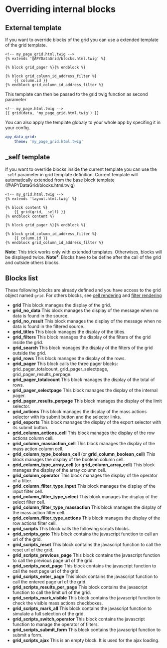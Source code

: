 Overriding internal blocks
==========================

## External template

If you want to override blocks of the grid you can use a extended template of the grid template.

```twig
<!-- my_page_grid.html.twig -->
{% extends '@APYDataGrid/blocks.html.twig' %}

{% block grid_pager %}{% endblock %}

{% block grid_column_id_address_filter %}
    {{ column.id }}
{% endblock grid_column_id_address_filter %}
```

This template can then be passed to the grid twig function as second parameter

```twig
<!-- my_page.html.twig -->
{{ grid(data, 'my_page_grid.html.twig') }}
```

You can also apply the template globaly to your whole app by specifing it in your config.

```yaml
apy_data_grid:
    theme: 'my_page_grid.html.twig'
```

## _self template

If you want to override blocks inside the current template you can use the `_self` parameter in grid template definition.
Current template will automatically extended from the base block template (@APYDataGrid/blocks.html.twig)

```twig
<!-- my_grid.html.twig -->
{% extends 'layout.html.twig' %}

{% block content %}
    {{ grid(grid, _self) }}
{% endblock content %}

{% block grid_pager %}{% endblock %}

{% block grid_column_id_address_filter %}
    {{ column.id }}
{% endblock grid_column_id_address_filter %}
```
**Note**: This trick works only with extended templates. Otherwises, blocks will be displayed twice.
**Note²**: Blocks have to be define after the call of the grid and outside others blocks.

## Blocks list

These following blocks are already defined and you have access to the grid object named `grid`.
For others blocks, see [cell rendering](cell_rendering.md) and [filter rendering](filter_rendering.md)

 * **grid**
    This block manages the display of the grid.
 * **grid_no_data**
    This block manages the display of the message when no data is found in the source.
 * **grid_no_result**
    This block manages the display of the message when no data is found in the filtered source.
 * **grid_titles**
    This block manages the display of the titles.
 * **grid_filters**
    This block manages the display of the filters of the grid inside the grid.
 * **grid_search**
    This block manages the display of the filters of the grid outside the grid.
 * **grid_rows**
    This block manages the display of the rows.
 * **grid_pager**
    This block calls the three pager blocks: grid_pager_totalcount, grid_pager_selectpage, grid_pager_results_perpage.
 * **grid_pager_totalcount**
    This block manages the display of the total of rows.
 * **grid_pager_selectpage**
    This block manages the display of the internal pager.
 * **grid_pager_results_perpage**
    This block manages the display of the limit selector.
 * **grid_actions**
    This block manages the display of the mass actions selector with its submit button and the selector links.
 * **grid_exports**
    This block manages the display of the export selector with its submit button.
 * **grid_column_actions_cell**
    This block manages the display of the row actions column cell.
 * **grid_column_massaction_cell**
    This block manages the display of the mass action column cell.
 * **grid_column_type_boolean_cell** (or **grid_column_boolean_cell**)
    This block manages the display of the boolean column cell.
 * **grid_column_type_array_cell** (or **grid_column_array_cell**)
    This block manages the display of the array column cell.
 * **grid_column_operator**
    This block manages the display of the operator of a filter.
 * **grid_column_filter_type_input**
    This block manages the display of the input filter cell.
 * **grid_column_filter_type_select**
    This block manages the display of the select filter cell.
 * **grid_column_filter_type_massaction**
    This block manages the display of the mass action filter cell.
 * **grid_column_filter_type_actions**
    This block manages the display of the row actions filter cell.
 * **grid_scripts**
    This block calls the following scripts blocks.
 * **grid_scripts_goto**
    This block contains the javascript function to call an url of the grid.
 * **grid_scripts_reset**
    This block contains the javascript function to call the reset url of the grid.
 * **grid_scripts_previous_page**
    This block contains the javascript function to call the previous page url of the grid.
 * **grid_scripts_next_page**
    This block contains the javascript function to call the next page url of the grid.
 * **grid_scripts_enter_page**
    This block contains the javascript function to call the entered page url of the grid.
 * **grid_scripts_results_per_page**
    This block contains the javascript function to call the limit url of the grid.
 * **grid_scripts_mark_visible**
    This block contains the javascript function to check the visible mass actions checkboxes.
 * **grid_scripts_mark_all**
    This block contains the javascript function to simulate a full selection of the grid.
 * **grid_scripts_switch_operator**
    This block contains the javascript function to manage the operator of filters.
 * **grid_scripts_submit_form**
    This block contains the javascript function to submit a form.
 * **grid_scripts_ajax**
    This is an empty block. It is used for the ajax loading.
